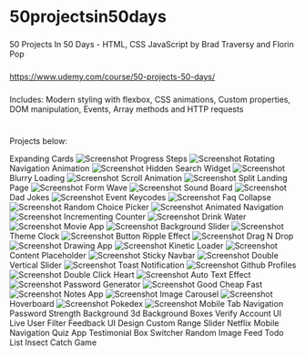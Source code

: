 # 50projectsin50days

###

50 Projects In 50 Days - HTML, CSS JavaScript by Brad Traversy and Florin Pop

###

https://www.udemy.com/course/50-projects-50-days/

###

Includes: Modern styling with flexbox, CSS animations, Custom properties, DOM manipulation, Events, Array methods and HTTP requests

#

Projects below:

Expanding Cards
  ![Screenshot](screenshots/01.png)
Progress Steps
  ![Screenshot](screenshots/02.png)
Rotating Navigation Animation
  ![Screenshot](screenshots/03.png)
Hidden Search Widget
  ![Screenshot](screenshots/04.png)
Blurry Loading
  ![Screenshot](screenshots/05.png)
Scroll Animation
  ![Screenshot](screenshots/06.png)
Split Landing Page
  ![Screenshot](screenshots/07.png)
Form Wave
  ![Screenshot](screenshots/08.png)
Sound Board
  ![Screenshot](screenshots/09.png)
Dad Jokes
  ![Screenshot](screenshots/10.png)
Event Keycodes
  ![Screenshot](screenshots/11.png)
Faq Collapse
  ![Screenshot](screenshots/12.png)
Random Choice Picker
  ![Screenshot](screenshots/13.png)
Animated Navigation
  ![Screenshot](screenshots/14.png)
Incrementing Counter
  ![Screenshot](screenshots/15.png)
Drink Water
  ![Screenshot](screenshots/16.png)
Movie App
  ![Screenshot](screenshots/17.png)
Background Slider
  ![Screenshot](screenshots/18.png)
Theme Clock
  ![Screenshot](screenshots/19.png)
Button Ripple Effect
  ![Screenshot](screenshots/20.png)
Drag N Drop
  ![Screenshot](screenshots/21.png)
Drawing App
  ![Screenshot](screenshots/22.png)
Kinetic Loader
  ![Screenshot](screenshots/23.png)
Content Placeholder
  ![Screenshot](screenshots/24.png)
Sticky Navbar
  ![Screenshot](screenshots/25.png)
Double Vertical Slider
  ![Screenshot](screenshots/26.png)
Toast Notification
  ![Screenshot](screenshots/27.png)
Github Profiles
  ![Screenshot](screenshots/28.png)
Double Click Heart
  ![Screenshot](screenshots/29.png)
Auto Text Effect
  ![Screenshot](screenshots/30.png)
Password Generator
  ![Screenshot](screenshots/31.png)
Good Cheap Fast
  ![Screenshot](screenshots/32.png)
Notes App
  ![Screenshot](screenshots/33.png)
Image Carousel
  ![Screenshot](screenshots/35.png)
Hoverboard
  ![Screenshot](screenshots/36.png)
Pokedex
  ![Screenshot](screenshots/37.png)
Mobile Tab Navigation
Password Strength Background
3d Background Boxes
Verify Account UI
Live User Filter
Feedback UI Design
Custom Range Slider
Netflix Mobile Navigation
Quiz App
Testimonial Box Switcher
Random Image Feed
Todo List
Insect Catch Game
